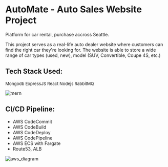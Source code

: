 # AutoMate - Auto Sales Website Project

Platform for car rental, purchase accross Seattle.


This project serves as a real-life auto dealer website where customers can find the right car they're looking for.
The website is able to store a wide range of car types (used, new), model (SUV, Convertible, Coupe 4S, etc.)

<h2>Tech Stack Used:</h2>
<p style="font-size:13px">Mongodb ExpressJS React Nodejs RabbitMQ</p>

<img src="MERN.png" alt="mern" style="height:150px,width:250px">

<h2>CI/CD Pipeline:</h2>
<ul>
  <li>AWS CodeCommit</li>
  <li>AWS CodeBuild</li>
  <li>AWS CodeDeploy</li>
  <li>AWS CodePipeline</li>
  <li>AWS ECS with Fargate</li>
  <li>Route53, ALB </li>
</ul>

<img src="aws_diagram.png" alt="aws_diagram" style="width:1000px, height:600px, border:none">

